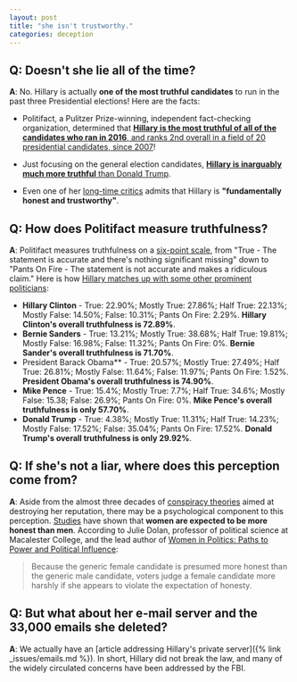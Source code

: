 ```yaml
---
layout: post
title: "she isn't trustworthy."
categories: deception
---
```


## Q: Doesn't she lie all of the time?

**A**: No. Hillary is actually **one of the most truthful candidates** to run in the past three Presidential elections! Here are the facts:

* Politifact, a Pulitzer Prize-winning, independent fact-checking organization, determined that [**Hillary is the most truthful of all of the candidates who ran in 2016**, and ranks 2nd overall in a field of 20 presidential candidates, since 2007](https://datavizblog.com/2016/07/24/political-dataviz-who-lies-more-a-comparison-robert-mann/)!

* Just focusing on the general election candidates, [**Hillary is inarguably much more truthful** than Donald Trump](http://www.politifact.com/truth-o-meter/lists/people/comparing-hillary-clinton-donald-trump-truth-o-met/).

* Even one of her [long-time critics](https://www.theguardian.com/commentisfree/2016/mar/28/hillary-clinton-honest-transparency-jill-abramson) admits that Hillary is **"fundamentally honest and trustworthy"**.

## Q: How does Politifact measure truthfulness? 

**A**: Politifact measures truthfulness on a [six-point scale](http://www.politifact.com/truth-o-meter/article/2013/nov/01/principles-politifact-punditfact-and-truth-o-meter/), from "True - The statement is accurate and there's nothing significant missing" down to "Pants On Fire - The statement is not accurate and makes a ridiculous claim." Here is how [Hillary matches up with some other prominent politicians](https://public.tableau.com/views/WhoLiesTheMost-2016PresidentialElectionv92_0921_02/WhoLiesMostDashboard?:embed=y&:display_count=yes&:showVizHome=no):

* **Hillary Clinton** - True: 22.90%; Mostly True: 27.86%; Half True: 22.13%; Mostly False: 14.50%; False: 10.31%; Pants On Fire: 2.29%. **Hillary Clinton's overall truthfulness is 72.89%**.
* **Bernie Sanders** - True: 13.21%; Mostly True: 38.68%; Half True: 19.81%; Mostly False: 16.98%; False: 11.32%; Pants On Fire: 0%. **Bernie Sander's overall truthfulness is 71.70%**.
* President Barack Obama** - True: 20.57%; Mostly True: 27.49%; Half True: 26.81%; Mostly False: 11.64%; False: 11.97%; Pants On Fire: 1.52%. **President Obama's overall truthfulness is 74.90%**.
* **Mike Pence** - True: 15.4%; Mostly True: 7.7%; Half True: 34.6%; Mostly False: 15.38; False: 26.9%; Pants On Fire: 0%. **Mike Pence's overall truthfulness is only 57.70%**.
* **Donald Trump** - True: 4.38%; Mostly True: 11.31%; Half True: 14.23%; Mostly False: 17.52%; False: 35.04%; Pants On Fire: 17.52%. **Donald Trump's overall truthfulness is only 29.92%**.

## Q: If she's not a liar, where does this perception come from?

**A**: Aside from the almost three decades of [conspiracy theories](http://www.motherjones.com/politics/2014/06/hillary-clinton-conspiracy-theories) aimed at destroying her reputation, there may be a psychological component to this perception. [Studies](https://www.washingtonpost.com/news/the-fix/wp/2016/05/29/does-hillary-clinton-face-a-different-standard-for-honesty/) have shown that **women are expected to be more honest than men**. According to Julie Dolan, professor of political science at Macalester College, and the lead author of [Women in Politics: Paths to Power and Political Influence](https://www.amazon.com/Women-Politics-Paths-Political-Influence/dp/0205827152):

> Because the generic female candidate is presumed more honest than the generic male candidate, voters judge a female candidate more harshly if she appears to violate the expectation of honesty.

## Q: But what about her e-mail server and the 33,000 emails she deleted?

**A**: We actually have an [article addressing Hillary's private server]({% link _issues/emails.md %}). In short, Hillary did not break the law, and many of the widely circulated concerns have been addressed by the FBI.

